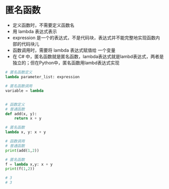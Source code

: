# 匿名函数
- 定义函数时，不需要定义函数名
- 用 lambda 表达式表示
- expression 是一个的表达式，不是代码块，表达式并不能完整地实现函数内部的代码块儿
- 函数调用时，需要将 lambda 表达式赋值给 一个变量
- 在 C# 中，匿名函数就是匿名函数，lambda表达式就是lambd表达式，两者是独立的；但在Python中，匿名函数用lambd表达式实现

```python
# 匿名函数定义
lambda parameter_list: expression

# 匿名函数调用
variable = lambda 
```

## 
```python
# 函数定义
# 普通函数
def add(x, y):
    return x + y

# 匿名函数
lambda x, y: x + y

# 函数调用
# 普通函数
print(add(1,2))

# 匿名函数
f = lambda x,y: x + y
print(f(1,2))

# 3
# 3

```